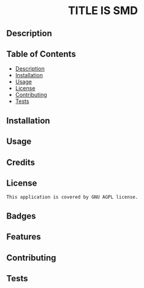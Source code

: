 
  <h1 align='center'>TITLE IS SMD</h1>
  
  ## Description 
    
  
  ## Table of Contents
  - [Description](#description)
  - [Installation](#installation)
  - [Usage](#usage)
  - [License](#license)
  - [Contributing](#contributing)
  - [Tests](#tests)

  ## Installation
    

  ## Usage
    
  
  ## Credits
      

  ## License
    This application is covered by GNU AGPL license.

  ## Badges

  ## Features
    

  ## Contributing

  ## Tests


